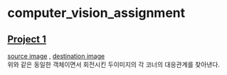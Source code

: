 # computer_vision_assignment

## [Project 1](https://github.com/kimhwijin/computer_vision_assignment/tree/master/Project1)

[source image](https://github.com/kimhwijin/computer_vision_assignment/blob/master/Project1/1st.jpg) , 
[destination image](https://github.com/kimhwijin/computer_vision_assignment/blob/master/Project1/2nd.jpg) <br>
위와 같은 동일한 객체이면서 회전시킨 두이미지의 각 코너의 대응관계를 찾아낸다. <br>
